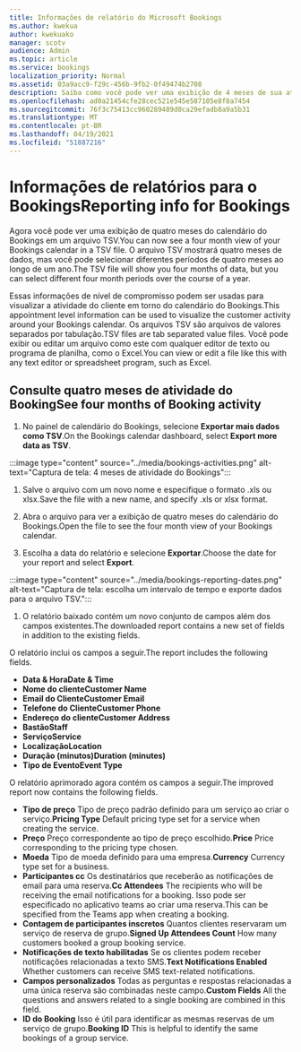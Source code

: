 ```yaml
---
title: Informações de relatório do Microsoft Bookings
ms.author: kwekua
author: kwekuako
manager: scotv
audience: Admin
ms.topic: article
ms.service: bookings
localization_priority: Normal
ms.assetid: 03a9acc9-f29c-456b-9fb2-0f49474b2708
description: Saiba como você pode ver uma exibição de 4 meses de sua atividade do Bookings
ms.openlocfilehash: ad0a21454cfe28cec521e545e587105e8f8a7454
ms.sourcegitcommit: 76f3c75413cc960289489d0ca29efadb8a9a5b31
ms.translationtype: MT
ms.contentlocale: pt-BR
ms.lasthandoff: 04/19/2021
ms.locfileid: "51887216"
---
```

# <a name="reporting-info-for-bookings"></a><span data-ttu-id="09b8b-103">Informações de relatórios para o Bookings</span><span class="sxs-lookup"><span data-stu-id="09b8b-103">Reporting info for Bookings</span></span>

<span data-ttu-id="09b8b-104">Agora você pode ver uma exibição de quatro meses do calendário do Bookings em um arquivo TSV.</span><span class="sxs-lookup"><span data-stu-id="09b8b-104">You can now see a four month view of your Bookings calendar in a TSV file.</span></span> <span data-ttu-id="09b8b-105">O arquivo TSV mostrará quatro meses de dados, mas você pode selecionar diferentes períodos de quatro meses ao longo de um ano.</span><span class="sxs-lookup"><span data-stu-id="09b8b-105">The TSV file will show you four months of data, but you can select different four month periods over the course of a year.</span></span>

<span data-ttu-id="09b8b-106">Essas informações de nível de compromisso podem ser usadas para visualizar a atividade do cliente em torno do calendário do Bookings.</span><span class="sxs-lookup"><span data-stu-id="09b8b-106">This appointment level information can be used to visualize the customer activity around your Bookings calendar.</span></span> <span data-ttu-id="09b8b-107">Os arquivos TSV são arquivos de valores separados por tabulação.</span><span class="sxs-lookup"><span data-stu-id="09b8b-107">TSV files are tab separated value files.</span></span> <span data-ttu-id="09b8b-108">Você pode exibir ou editar um arquivo como este com qualquer editor de texto ou programa de planilha, como o Excel.</span><span class="sxs-lookup"><span data-stu-id="09b8b-108">You can view or edit a file like this with any text editor or spreadsheet program, such as Excel.</span></span>

## <a name="see-four-months-of-booking-activity"></a><span data-ttu-id="09b8b-109">Consulte quatro meses de atividade do Booking</span><span class="sxs-lookup"><span data-stu-id="09b8b-109">See four months of Booking activity</span></span>

1. <span data-ttu-id="09b8b-110">No painel de calendário do Bookings, selecione **Exportar mais dados como TSV**.</span><span class="sxs-lookup"><span data-stu-id="09b8b-110">On the Bookings calendar dashboard, select **Export more data as TSV**.</span></span>

:::image type="content" source="../media/bookings-activities.png" alt-text="Captura de tela: 4 meses de atividade do Bookings":::

1. <span data-ttu-id="09b8b-112">Salve o arquivo com um novo nome e especifique o formato .xls ou xlsx.</span><span class="sxs-lookup"><span data-stu-id="09b8b-112">Save the file with a new name, and specify .xls or xlsx format.</span></span>

1. <span data-ttu-id="09b8b-113">Abra o arquivo para ver a exibição de quatro meses do calendário do Bookings.</span><span class="sxs-lookup"><span data-stu-id="09b8b-113">Open the file to see the four month view of your Bookings calendar.</span></span>

1. <span data-ttu-id="09b8b-114">Escolha a data do relatório e selecione **Exportar**.</span><span class="sxs-lookup"><span data-stu-id="09b8b-114">Choose the date for your report and select **Export**.</span></span>

:::image type="content" source="../media/bookings-reporting-dates.png" alt-text="Captura de tela: escolha um intervalo de tempo e exporte dados para o arquivo TSV.":::

1. <span data-ttu-id="09b8b-116">O relatório baixado contém um novo conjunto de campos além dos campos existentes.</span><span class="sxs-lookup"><span data-stu-id="09b8b-116">The downloaded report contains a new set of fields in addition to the existing fields.</span></span>

<span data-ttu-id="09b8b-117">O relatório inclui os campos a seguir.</span><span class="sxs-lookup"><span data-stu-id="09b8b-117">The report includes the following fields.</span></span>

 - <span data-ttu-id="09b8b-118">**Data & Hora**</span><span class="sxs-lookup"><span data-stu-id="09b8b-118">**Date & Time**</span></span>
- <span data-ttu-id="09b8b-119">**Nome do cliente**</span><span class="sxs-lookup"><span data-stu-id="09b8b-119">**Customer Name**</span></span>
- <span data-ttu-id="09b8b-120">**Email do Cliente**</span><span class="sxs-lookup"><span data-stu-id="09b8b-120">**Customer Email**</span></span>
- <span data-ttu-id="09b8b-121">**Telefone do Cliente**</span><span class="sxs-lookup"><span data-stu-id="09b8b-121">**Customer Phone**</span></span>
- <span data-ttu-id="09b8b-122">**Endereço do cliente**</span><span class="sxs-lookup"><span data-stu-id="09b8b-122">**Customer Address**</span></span>
- <span data-ttu-id="09b8b-123">**Bastão**</span><span class="sxs-lookup"><span data-stu-id="09b8b-123">**Staff**</span></span>
- <span data-ttu-id="09b8b-124">**Serviço**</span><span class="sxs-lookup"><span data-stu-id="09b8b-124">**Service**</span></span>
- <span data-ttu-id="09b8b-125">**Localização**</span><span class="sxs-lookup"><span data-stu-id="09b8b-125">**Location**</span></span>
- <span data-ttu-id="09b8b-126">**Duração (minutos)**</span><span class="sxs-lookup"><span data-stu-id="09b8b-126">**Duration (minutes)**</span></span>
- <span data-ttu-id="09b8b-127">**Tipo de Evento**</span><span class="sxs-lookup"><span data-stu-id="09b8b-127">**Event Type**</span></span>

<span data-ttu-id="09b8b-128">O relatório aprimorado agora contém os campos a seguir.</span><span class="sxs-lookup"><span data-stu-id="09b8b-128">The improved report now contains the following fields.</span></span>

- <span data-ttu-id="09b8b-129">**Tipo de preço**   Tipo de preço padrão definido para um serviço ao criar o serviço.</span><span class="sxs-lookup"><span data-stu-id="09b8b-129">**Pricing Type**   Default pricing type set for a service when creating the service.</span></span>
- <span data-ttu-id="09b8b-130">**Preço**   Preço correspondente ao tipo de preço escolhido.</span><span class="sxs-lookup"><span data-stu-id="09b8b-130">**Price**   Price corresponding to the pricing type chosen.</span></span>
- <span data-ttu-id="09b8b-131">**Moeda**   Tipo de moeda definido para uma empresa.</span><span class="sxs-lookup"><span data-stu-id="09b8b-131">**Currency**   Currency type set for a business.</span></span>
- <span data-ttu-id="09b8b-132">**Participantes cc**   Os destinatários que receberão as notificações de email para uma reserva.</span><span class="sxs-lookup"><span data-stu-id="09b8b-132">**Cc Attendees**   The recipients who will be receiving the email notifications for a booking.</span></span> <span data-ttu-id="09b8b-133">Isso pode ser especificado no aplicativo teams ao criar uma reserva.</span><span class="sxs-lookup"><span data-stu-id="09b8b-133">This can be specified from the Teams app when creating a booking.</span></span>
- <span data-ttu-id="09b8b-134">**Contagem de participantes inscretos**   Quantos clientes reservaram um serviço de reserva de grupo.</span><span class="sxs-lookup"><span data-stu-id="09b8b-134">**Signed Up Attendees Count**   How many customers booked a group booking service.</span></span>
- <span data-ttu-id="09b8b-135">**Notificações de texto habilitadas**   Se os clientes podem receber notificações relacionadas a texto SMS.</span><span class="sxs-lookup"><span data-stu-id="09b8b-135">**Text Notifications Enabled**   Whether customers can receive SMS text-related notifications.</span></span>
- <span data-ttu-id="09b8b-136">**Campos personalizados**   Todas as perguntas e respostas relacionadas a uma única reserva são combinadas neste campo.</span><span class="sxs-lookup"><span data-stu-id="09b8b-136">**Custom Fields**   All the questions and answers related to a single booking are combined in this field.</span></span>
- <span data-ttu-id="09b8b-137">**ID do Booking**   Isso é útil para identificar as mesmas reservas de um serviço de grupo.</span><span class="sxs-lookup"><span data-stu-id="09b8b-137">**Booking ID**   This is helpful to identify the same bookings of a group service.</span></span>
